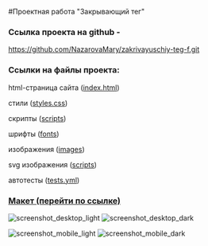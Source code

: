 #Проектная работа "Закрывающий тег"

<h3>Ссылка проекта на github - </h3> 

https://github.com/NazarovaMary/zakrivayuschiy-teg-f.git

<h3>Ссылки на файлы проекта:</h3>

html-страница сайта (<a href="https://github.com/NazarovaMary/zakrivayuschiy-teg-f/blob/main/index.html" target="_blank">index.html</a>)

стили (<a href="https://github.com/NazarovaMary/zakrivayuschiy-teg-f/tree/main/styles" target="_blank">styles.css</a>)

скрипты (<a href="https://github.com/NazarovaMary/zakrivayuschiy-teg-f/tree/main/scripts" target="_blank">scripts</a>)

шрифты (<a href="https://github.com/NazarovaMary/zakrivayuschiy-teg-f/tree/main/fonts" target="_blank">fonts</a>)

изображения (<a href="https://github.com/NazarovaMary/zakrivayuschiy-teg-f/tree/main/images" target="_blank">images</a>)

svg изображения (<a href="https://github.com/NazarovaMary/zakrivayuschiy-teg-f/tree/main/svg" target="_blank">scripts</a>)

автотесты (<a href="https://github.com/NazarovaMary/zakrivayuschiy-teg-f/blob/main/.github/workflows/tests.yml" target="_blank">tests.yml</a>)


<h3><a href="https://www.figma.com/file/JQhPLs2COLIeZtAtlsBS34/%238-%3C%2Fзакрывающий-тег%3E?type=design&node-id=0-1&mode=design" target="_blank">Макет (перейти по ссылке)</a></h3>


![screenshot_desktop_light](https://github.com/NazarovaMary/zakrivayuschiy-teg-f/assets/145542673/e43cceb7-43bc-40db-b375-a5a33c167ecd)
![screenshot_desktop_dark](https://github.com/NazarovaMary/zakrivayuschiy-teg-f/assets/145542673/f102092e-bdbd-4243-a829-16494a2b202d)

![screenshot_mobile_light](https://github.com/NazarovaMary/zakrivayuschiy-teg-f/assets/145542673/9e812066-84d8-41a6-904a-8b828cb6efc6)
![screenshot_mobile_dark](https://github.com/NazarovaMary/zakrivayuschiy-teg-f/assets/145542673/fa6b377f-812d-4306-b30e-97c260dcb5d8)
